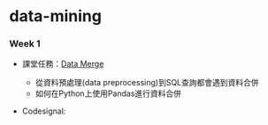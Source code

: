 # data-mining

### Week 1

* 課堂任務：[Data Merge]()
  * 從資料預處理(data preprocessing)到SQL查詢都會遇到資料合併
  * 如何在Python上使用Pandas進行資料合併

* Codesignal:
